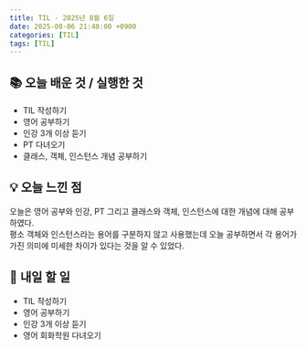 ```yaml
---
title: TIL - 2025년 8월 6일
date: 2025-08-06 21:40:00 +0900
categories: [TIL]
tags: [TIL]
---
```


## 📚 **오늘 배운 것 / 실행한 것**

- TIL 작성하기
- 영어 공부하기
- 인강 3개 이상 듣기
- PT 다녀오기
- 클래스, 객체, 인스턴스 개념 공부하기

## 💡 **오늘 느낀 점**

오늘은 영어 공부와 인강, PT 그리고 클래스와 객체, 인스턴스에 대한 개념에 대해 공부하였다.<br>
평소 객체와 인스턴스라는 용어를 구분하지 않고 사용했는데 오늘 공부하면서 각 용어가 가진 의미에 미세한 차이가 있다는 것을 알 수 있었다.

## 🎯 **내일 할 일**

- TIL 작성하기
- 영어 공부하기
- 인강 3개 이상 듣기
- 영어 회화학원 다녀오기